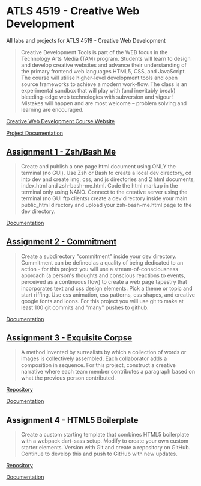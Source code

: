 # ATLS 4519 - Creative Web Development

All labs and projects for ATLS 4519 - Creative Web Development

> Creative Development Tools is part of the WEB focus in the Technology Arts Media (TAM) program. Students will learn to design and develop creative websites and advance their understanding of the primary frontend web languages HTML5, CSS, and JavaScript. The course will utilise higher-level development tools and open source frameworks to achieve a modern work-flow. The class is an experimental sandbox that will play with (and inevitably break) bleeding-edge web technologies with subversion and vigour! Mistakes will happen and are most welcome – problem solving and learning are encouraged.

[Creative Web Development Course Website](https://creative.colorado.edu/~schaal/dev/)

[Project Documentation](https://charliekoepke.wordpress.com/projects/atls-4519-creative-web-development/)

## [Assignment 1 - Zsh/Bash Me](https://creative.colorado.edu/~chko6454/atls4519/assignment1/zsh-bash-me.html)

> Create and publish a one page html document using ONLY the terminal (no GUI). Use Zsh or Bash to create a local dev directory, cd into dev and create img, css, and js directories and 2 html documents, index.html and zsh-bash-me.html. Code the html markup in the terminal only using NANO. Connect to the creative server using the terminal (no GUI ftp clients) create a dev directory inside your main public_html directory and upload your zsh-bash-me.html page to the dev directory.

[Documentation](https://charliekoepke.wordpress.com/2022/01/19/lab-zsh-bash-me)

## [Assignment 2 - Commitment](https://creative.colorado.edu/~chko6454/atls4519/assignment2/)

> Create a subdirectory "commitment" inside your dev directory. Commitment can be defined as a quality of being dedicated to an action - for this project you will use a stream-of-consciousness approach (a person's thoughts and conscious reactions to events, perceived as a continuous flow) to create a web page tapestry that incorporates text and css design elements. Pick a theme or topic and start riffing. Use css animation, css patterns, css shapes, and creative google fonts and icons. For this project you will use git to make at least 100 git commits and "many" pushes to github.

[Documentation](https://charliekoepke.wordpress.com/2022/01/31/lab-commitment)

## [Assignment 3 - Exquisite Corpse](https://creative.colorado.edu/~chko6454/atls4519/assignment3/)

> A method invented by surrealists by which a collection of words or images is collectively assembled. Each collaborator adds a composition in sequence. For this project, construct a creative narrative where each team member contributes a paragraph based on what the previous person contributed.

[Repository](https://github.com/alle0200/Exquisite-Corpse.git)

[Documentation](https://charliekoepke.wordpress.com/2022/02/14/lab-exquisite-corpse/)

## Assignment 4 - HTML5 Boilerplate

> Create a custom starting template that combines HTML5 boilerplate with a webpack dart-sass setup. Modify to create your own custom starter elements. Version with Git and create a repository on GitHub. Continue to develop this and push to GitHub with new updates.

[Repository](https://github.com/charliekoepke/HTML5Boilerplate)

[Documentation](https://charliekoepke.wordpress.com/2022/03/02/lab-html5-boilerplate/)